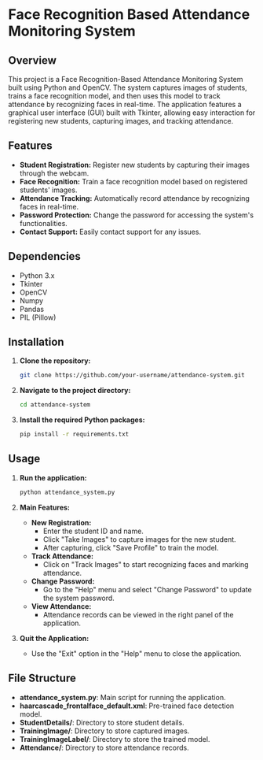 # Face Recognition Based Attendance Monitoring System

## Overview

This project is a Face Recognition-Based Attendance Monitoring System built using Python and OpenCV. The system captures images of students, trains a face recognition model, and then uses this model to track attendance by recognizing faces in real-time. The application features a graphical user interface (GUI) built with Tkinter, allowing easy interaction for registering new students, capturing images, and tracking attendance.

## Features

- **Student Registration:** Register new students by capturing their images through the webcam.
- **Face Recognition:** Train a face recognition model based on registered students' images.
- **Attendance Tracking:** Automatically record attendance by recognizing faces in real-time.
- **Password Protection:** Change the password for accessing the system's functionalities.
- **Contact Support:** Easily contact support for any issues.

## Dependencies

- Python 3.x
- Tkinter
- OpenCV
- Numpy
- Pandas
- PIL (Pillow)

## Installation

1. **Clone the repository:**
    ```bash
    git clone https://github.com/your-username/attendance-system.git
    ```
2. **Navigate to the project directory:**
    ```bash
    cd attendance-system
    ```
3. **Install the required Python packages:**
    ```bash
    pip install -r requirements.txt
    ```

## Usage

1. **Run the application:**
    ```bash
    python attendance_system.py
    ```

2. **Main Features:**
   - **New Registration:**
     - Enter the student ID and name.
     - Click "Take Images" to capture images for the new student.
     - After capturing, click "Save Profile" to train the model.
   - **Track Attendance:**
     - Click on "Track Images" to start recognizing faces and marking attendance.
   - **Change Password:**
     - Go to the "Help" menu and select "Change Password" to update the system password.
   - **View Attendance:**
     - Attendance records can be viewed in the right panel of the application.

3. **Quit the Application:**
   - Use the "Exit" option in the "Help" menu to close the application.

## File Structure

- **attendance_system.py**: Main script for running the application.
- **haarcascade_frontalface_default.xml**: Pre-trained face detection model.
- **StudentDetails/**: Directory to store student details.
- **TrainingImage/**: Directory to store captured images.
- **TrainingImageLabel/**: Directory to store the trained model.
- **Attendance/**: Directory to store attendance records.


